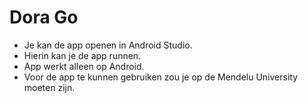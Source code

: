 # Dora Go
  * Je kan de app openen in Android Studio.
  * Hierin kan je de app runnen.
  * App werkt alleen op Android.
  * Voor de app te kunnen gebruiken zou je op de Mendelu University moeten zijn.
